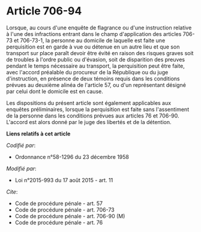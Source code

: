 # Article 706-94

Lorsque, au cours d'une enquête de flagrance ou d'une instruction relative à l'une des infractions entrant dans le champ
d'application des articles 706-73 et 706-73-1, la personne au domicile de laquelle est faite une perquisition est en garde à
vue ou détenue en un autre lieu et que son transport sur place paraît devoir être évité en raison des risques graves soit de
troubles à l'ordre public ou d'évasion, soit de disparition des preuves pendant le temps nécessaire au transport, la
perquisition peut être faite, avec l'accord préalable du procureur de la République ou du juge d'instruction, en présence de
deux témoins requis dans les conditions prévues au deuxième alinéa de l'article 57, ou d'un représentant désigné par celui
dont le domicile est en cause.

Les dispositions du présent article sont également applicables aux enquêtes préliminaires, lorsque la perquisition est faite
sans l'assentiment de la personne dans les conditions prévues aux articles 76 et 706-90. L'accord est alors donné par le juge
des libertés et de la détention.

**Liens relatifs à cet article**

_Codifié par_:

  - Ordonnance n°58-1296 du 23 décembre 1958

_Modifié par_:

  - Loi n°2015-993 du 17 août 2015 - art. 11

_Cite_:

  - Code de procédure pénale - art. 57
  - Code de procédure pénale - art. 706-73
  - Code de procédure pénale - art. 706-90 (M)
  - Code de procédure pénale - art. 76

